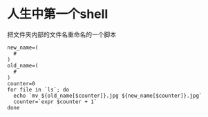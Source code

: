 # 人生中第一个shell
把文件夹内部的文件名重命名的一个脚本
```shell
new_name=(
  # 
)
old_name=(
  # 
)
counter=0
for file in `ls`; do
  echo `mv ${old_name[$counter]}.jpg ${new_name[$counter]}.jpg`
  counter=`expr $counter + 1`
done
```